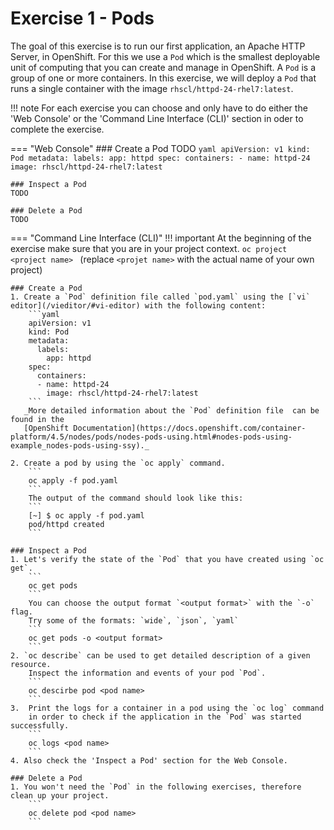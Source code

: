 # Exercise 1 - Pods
The goal of this exercise is to run our first application, an Apache HTTP Server, in OpenShift.
For this we use a `Pod` which is the smallest deployable unit of computing that you can create 
and manage in OpenShift. A `Pod` is a group of one or more containers. In this exercise, we will
deploy a `Pod` that runs a single container with the image `rhscl/httpd-24-rhel7:latest`.

!!! note
    For each exercise you can choose and only have to do either the 'Web Console' or the 'Command Line 
    Interface (CLI)' section in oder to complete the exercise.

=== "Web Console"
    ### Create a Pod
    TODO
    ```yaml
    apiVersion: v1
    kind: Pod
    metadata:
      labels:
        app: httpd
    spec:
      containers:
      - name: httpd-24
        image: rhscl/httpd-24-rhel7:latest
    ```
    
    ### Inspect a Pod
    TODO
    
    ### Delete a Pod
    TODO

=== "Command Line Interface (CLI)"
    !!! important
        At the beginning of the exercise make sure that you are in your project context. 
        ```
        oc project <project name> 
        ```
        (replace `<projet name>` with the actual name of your own project)

    ### Create a Pod
    1. Create a `Pod` definition file called `pod.yaml` using the [`vi` editor](/vieditor/#vi-editor) with the following content:
        ```yaml
        apiVersion: v1
        kind: Pod
        metadata:
          labels:
            app: httpd
        spec:
          containers:
          - name: httpd-24
            image: rhscl/httpd-24-rhel7:latest
        ```
       _More detailed information about the `Pod` definition file  can be found in the
       [OpenShift Documentation](https://docs.openshift.com/container-platform/4.5/nodes/pods/nodes-pods-using.html#nodes-pods-using-example_nodes-pods-using-ssy)._
       
    2. Create a pod by using the `oc apply` command.
        ```
        oc apply -f pod.yaml
        ```
        The output of the command should look like this:
        ```
        [~] $ oc apply -f pod.yaml
        pod/httpd created
        ```
    
    ### Inspect a Pod
    1. Let's verify the state of the `Pod` that you have created using `oc get`.
        ```
        oc get pods 
        ```
        You can choose the output format `<output format>` with the `-o` flag. 
        Try some of the formats: `wide`, `json`, `yaml`
        ```
        oc get pods -o <output format>
        ```
    2. `oc describe` can be used to get detailed description of a given resource. 
        Inspect the information and events of your pod `Pod`.
        ```
        oc descirbe pod <pod name>
        ```
    3.  Print the logs for a container in a pod using the `oc log` command
        in order to check if the application in the `Pod` was started successfully.
        ```
        oc logs <pod name>
        ```
    4. Also check the 'Inspect a Pod' section for the Web Console.
    
    ### Delete a Pod
    1. You won't need the `Pod` in the following exercises, therefore clean up your project.
        ```
        oc delete pod <pod name>
        ```